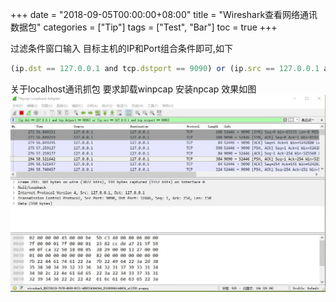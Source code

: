 +++
date = "2018-09-05T00:00:00+08:00"
title = "Wireshark查看网络通讯数据包"
categories = ["Tip"]
tags = ["Test", "Bar"]
toc = true
+++

过滤条件窗口输入 目标主机的IP和Port组合条件即可,如下
~~~js
(ip.dst == 127.0.0.1 and tcp.dstport == 9090) or (ip.src == 127.0.0.1 and tcp.srcport == 9090)
~~~
关于localhost通讯抓包 要求卸载winpcap 安装npcap
效果如图
![图片](/wireshark_tip/1.jpg)